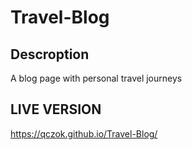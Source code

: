 # Travel-Blog

## Descroption
A blog page with personal travel journeys

## LIVE VERSION
https://qczok.github.io/Travel-Blog/
